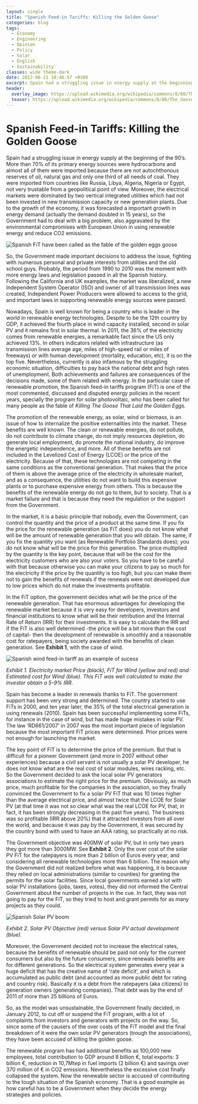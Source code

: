 ```yaml
---
layout: single
title: "Spanish Feed-in Tariffs: Killing the Golden Goose"
categories: blog
tags:
  - Economy
  - Engineering
  - Opinion
  - Policy
  - Solar
  - English
  - Sustainability
classes: wide theme-dark
date: 2012-06-21 10:46:57 +0100
excerpt: Spain had a struggling issue in energy supply at the beginning of the 90’s. More than 70% of its primary energy sources were hydrocarbons and almost all of them were imported because there are not autochthonous reserves of oil, natural gas and only one third of all needs of coal.
header:
  overlay_image: https://upload.wikimedia.org/wikipedia/commons/8/80/The_Goose_That_Laid_the_Golden_Eggs_-_Project_Gutenberg_etext_19994.jpg
  teaser: https://upload.wikimedia.org/wikipedia/commons/8/80/The_Goose_That_Laid_the_Golden_Eggs_-_Project_Gutenberg_etext_19994.jpg
---
```


# Spanish Feed-in Tariffs: Killing the Golden Goose

Spain had a struggling issue in energy supply at the beginning of the 90’s. More than 70% of its primary energy sources were hydrocarbons and almost all of them were imported because there are not autochthonous reserves of oil, natural gas and only one third of all needs of coal. They were imported from countries like Russia, Libya, Algeria, Nigeria or Egypt, not very trustable from a geopolitical point of view. Moreover, the electrical markets were dominated by two vertical integrated utilities which had not been invested in new transmission capacity or new generation plants. Due to the growth of the economy, it was forecasted a important growth in energy demand (actually the demand doubled in 15 years), so the Government had to deal with a big problem, also aggravated by the environmental compromises with European Union in using renewable energy and reduce CO2 emissions.

![Spanish FiT have been called as the fable of the golden eggs goose](https://upload.wikimedia.org/wikipedia/commons/8/80/The_Goose_That_Laid_the_Golden_Eggs_-_Project_Gutenberg_etext_19994.jpg)

So, the Government made important decisions to address the issue, fighting with numerous personal and private interests from utilities and the old school guys. Probably, the period from 1990 to 2010 was the moment with more energy laws and legislation passed in all the Spanish history. Following the California and UK examples, the market was liberalized, a new Independent System Operator (ISO) and owner of all transmission lines was created, Independent Power Producers were allowed to access to the grid, and important laws in supporting renewable energy sources were passed.

Nowadays, Spain is well known for being a country who is leader in the world in renewable energy technologies. Despite to be the 12th country by GDP, it achieved the fourth place in wind capacity installed, second in solar PV and it remains first in solar thermal. In 2011, the 36% of the electricity comes from renewable energies, a remarkable fact since the US only achieved 13%. In others indicators related with infrastructure (as transmission lines average age, miles of high-speed rail or miles of freeways) or with human development (mortality, education, etc), it is on the top five. Nevertheless, currently is also infamous by the struggling economic situation, difficulties to pay back the national debt and high rates of unemployment. Both achievements and failures are consequences of the decisions made, some of them related with energy. In the particular case of renewable promotion, the Spanish feed-in tariffs program (FiT) is one of the most commented, discussed and disputed energy policies in the recent years, specially the program for solar photovoltaic, who has been called for many people as the fable of _Killing The Goose That Laid the Golden Eggs._

The promotion of the renewable energy, as solar, wind or biomass, is an issue of how to internalize the positive externalities into the market. These benefits are well known. The clean or renewable energies, do not pollute, do not contribute to climate change, do not imply resources depletion, do generate local employment, do promote the national industry, do improve the energetic independence, and more. All of these benefits are not included in the Levelized Cost of Energy (LCOE) or the price of the electricity. Because of that, these technologies are not competing in the same conditions as the conventional generation. That makes that the price of them is above the average price of the electricity in wholesale market, and as a consequence, the utilities do not want to build this expensive plants or to purchase expensive energy from others. This is because the benefits of the renewable energy do not go to them, but to society. That is a market failure and that is because they need the regulation or the support from the Government.

In the market, it is a basic principle that nobody, even the Government, can control the quantity and the price of a product at the same time. If you fix the price for the renewable generation (as FiT does) you do not know what will be the amount of renewable generation that you will obtain. The same, if you fix the quantity you want (as Renewable Portfolio Standards does); you do not know what will be the price for this generation. The price multiplied by the quantity is the key point, because that will be the cost for the electricity customers who are also your voters. So you have to be careful with that because otherwise you can make your citizens to pay so much for the electricity if the price by the quantity is too high, but you can make them not to gain the benefits of renewals if the renewals were not developed due to low prices which do not make the investments profitable.

In the FiT option, the government decides what will be the price of the renewable generation. That has enormous advantages for developing the renewable market because it is very easy for developers, investors and financial institutions to know what will be their retribution and the Internal Rate of Return (IRR) for their investments. It is easy to calculate the IRR and if the FiT is also well determined -the price will be a bit more than the cost of capital- then the development of renewable is smoothly and a reasonable cost for ratepayers, being society awarded with the benefits of clean generation. See **Exhibit 1**, with the case of wind.

![Spanish wind feed-in tariff as an example of sucess](https://web.archive.org/web/20201029111817im_/http://www.energyoutofthebox.energyeurope.info/wp-content/uploads/2012/06/Spanish_wind_tariff_sucess.jpg)

_Exhibit 1. Electricity market Price (black), FiT for Wind (yellow and red) and Estimated cost for Wind (blue). This FiT was well calculated to make the investor obtain a 5-9% IRR._

Spain has become a leader in renewals thanks to FiT. The government support has been very strong and determined. The country started to use FiTs in 2000, and ten year later, the 35% of the total electrical generation is using renewals (2010). Spain has been successful implementing some FiTs, for instance in the case of wind, but has made huge mistakes in solar PV. The law ‘RD661/2007’ in 2007 was the most important piece of legislation because the most important FiT prices were determined. Prior prices were not enough for launching the market.

The key point of FiT is to determine the price of the premium. But that is difficult for a pioneer Government (and more in 2007 without other experiences) because a civil servant is not usually a solar PV developer, he does not know what are the real cost of solar modules, wires racking, etc. So the Government decided to ask the local solar PV generators associations to estimate the right price for the premium. Obviously, as much price, much profitable for the companies in the association, so they finally convinced the Government to fix a solar PV FiT that was 10 times higher than the average electrical price, and almost twice that the LCOE for Solar PV (at that time it was not so clear what was the real LCOE for PV, that, in fact, it has been strongly decreasing in the past five years). The business was so profitable (IRR above 20%) that it attracted investors from all over the world, and because it was pay by the Government, it was secured by the country bond with used to have an AAA rating, so practically at no risk.

The Government objective was 400MW of solar PV, but in only two years they got more than 3000MW. See **Exhibit 2**. Only the over cost of the solar PV FiT for the ratepayers is more than 2 billion of Euros every year, and considering all renewable technologies more than 6 billion. The reason why the Government did not realized before what was happening, it is because they relied on local administrations (similar to counties) for granting the permits for the solar facilities. Since local governments earned a lot with solar PV installations (jobs, taxes, votes), they did not informed the Central Government about the number of projects in the cue. In fact, they was not going to pay for the FiT, so they tried to host and grant permits for as many projects as they could.

![Spanish Solar PV boom](https://web.archive.org/web/20201029111817im_/http://www.energyoutofthebox.energyeurope.info/wp-content/uploads/2012/06/Spanish_solar_pv_development.jpg)

_Exhibit 2. Solar PV Objective (red) versus Solar PV actual development (blue)._

Moreover, the Government decided not to increase the electrical rates, because the benefits of renewable should be paid not only for the current consumers but also by the future consumers, since renewals benefits are for different generations. So the electrical system generates every year a huge deficit that has the creative name of ‘rate deficit’, and which is accumulated as public debt (and accounted as more public debt for rating and country risk). Basically it is a debt from the ratepayers (aka citizens) to generation owners (generating companies). That debt was by the end of 2011 of more than 25 billions of Euros.

So, as the model was unsustainable, the Government finally decided, in January 2012, to cut off or suspend the FiT program, with a lot of complaints from investors and generators with projects on the way. So, since some of the causers of the over costs of the FiT model and the final breakdown of it were the own solar PV generators (trough the associations), they have been accused of killing the golden goose.

The renewable program has had additional benefits as 100,000 new employees, total contribution to GDP around 8 billion €, total exports: 3 billion €, reduction in 10,7Mtep in fuel imports (2 billion €) and savings over 370 million of € in CO2 emissions. Nevertheless the excessive cost finally collapsed the system. Now the renewable sector is accused of contributing to the tough situation of the Spanish economy. That is a good example as how careful has to be a Government when they decide the energy strategies and policies.
